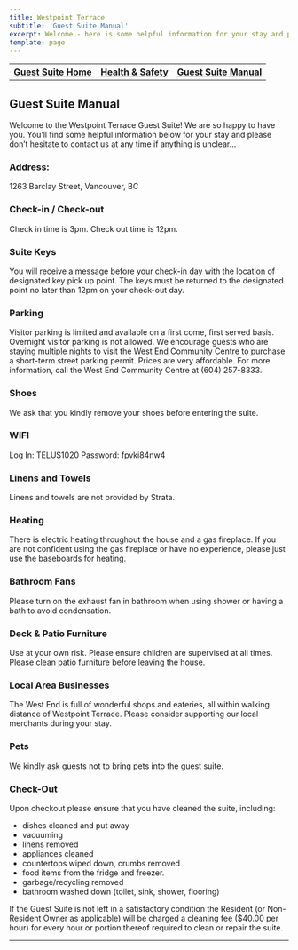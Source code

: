 ```yaml
---
title: Westpoint Terrace 
subtitle: 'Guest Suite Manual'
excerpt: Welcome - here is some helpful information for your stay and please don’t hesitate to contact us at any time if anything is unclear.
template: page
---
```

<table>
  <thead>
    <tr>
      <th><a href="https://www.theengine.com/WestpointTerrace/">Guest Suite Home</a></th>
      <th><a href="https://www.theengine.com/HealthSafetyPlan/">Health & Safety</a></th>
      <th><a href="https://www.theengine.com/GuestSuiteManual/">Guest Suite Manual</a></th>
    </tr>
  </thead>
  <tbody>
    <tr>
    </tr>
  </tbody>
</table>

## Guest Suite Manual

Welcome to the Westpoint Terrace Guest Suite! We are so happy to have you. You’ll find some helpful information below for your stay and please don’t hesitate to contact us at any time if anything is unclear…

### Address:
   1263 Barclay Street, 
   Vancouver, BC
   
### Check-in / Check-out
   Check in time is 3pm.
   Check out time is 12pm.

### Suite Keys
You will receive a message before your check-in day with the location of designated key pick up point. The keys must be returned to the designated point no later than 12pm on your check-out day.

### Parking
Visitor parking is limited and available on a first come, first served basis. Overnight visitor parking is not allowed.
We encourage guests who are staying multiple nights to visit the West End Community Centre to purchase a short-term street parking permit. Prices are very affordable. For more information, call the West End Community Centre at (604) 257-8333.

### Shoes
We ask that you kindly remove your shoes before entering the suite.

### WIFI
Log In: TELUS1020
Password: fpvki84nw4

### Linens and Towels
Linens and towels are not provided by Strata.

### Heating
There is electric heating throughout the house and a gas fireplace. If you are not confident using the gas fireplace or have no experience, please just use the baseboards for heating.

### Bathroom Fans
Please turn on the exhaust fan in bathroom when using shower or having a bath to avoid condensation.

### Deck & Patio Furniture
Use at your own risk. Please ensure children are supervised at all times. Please clean patio furniture before leaving the house.

### Local Area Businesses
The West End is full of wonderful shops and eateries, all within walking distance of Westpoint Terrace. Please consider supporting our local merchants during your stay.

### Pets
We kindly ask guests not to bring pets into the guest suite.

### Check-Out
Upon checkout please ensure that you have cleaned the suite, including:
* dishes cleaned and put away
* vacuuming
* linens removed
* appliances cleaned
* countertops wiped down, crumbs removed
* food items from the fridge and freezer.
* garbage/recycling removed
* bathroom washed down (toilet, sink, shower, flooring)

If the Guest Suite is not left in a satisfactory condition the Resident (or Non-Resident Owner as applicable) will be charged a cleaning fee ($40.00 per hour) for every hour or portion thereof required to clean or repair the suite.

---